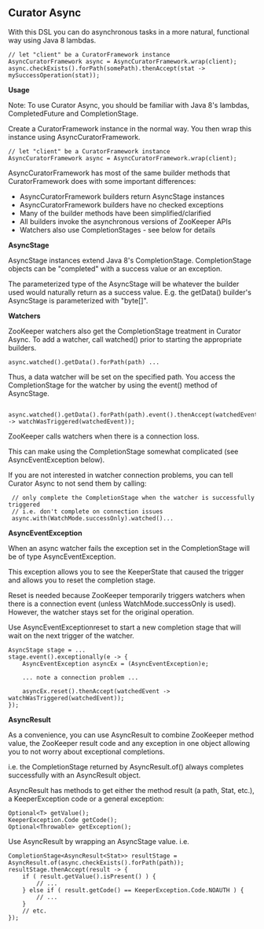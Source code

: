 ## Curator Async

With this DSL you can do asynchronous tasks in a more natural, functional way using Java 8 lambdas.
```
// let "client" be a CuratorFramework instance
AsyncCuratorFramework async = AsyncCuratorFramework.wrap(client);
async.checkExists().forPath(somePath).thenAccept(stat -> mySuccessOperation(stat));
```
**Usage**

Note: To use Curator Async, you should be familiar with Java 8's lambdas, CompletedFuture and CompletionStage.

Create a CuratorFramework instance in the normal way. You then wrap this instance using AsyncCuratorFramework. 
``` 
// let "client" be a CuratorFramework instance
AsyncCuratorFramework async = AsyncCuratorFramework.wrap(client);
```
AsyncCuratorFramework has most of the same builder methods that CuratorFramework does with some important 
differences:

- AsyncCuratorFramework builders return AsyncStage instances
- AsyncCuratorFramework builders have no checked exceptions
- Many of the builder methods have been simplified/clarified
- All builders invoke the asynchronous versions of ZooKeeper APIs
- Watchers also use CompletionStages - see below for details

**AsyncStage**

AsyncStage instances extend Java 8's CompletionStage. CompletionStage objects can be "completed" with a success value 
or an exception. 

The parameterized type of the AsyncStage will be whatever the builder used would naturally return as a success value. 
E.g. the  getData() builder's AsyncStage is parameterized with "byte[]".

**Watchers**

ZooKeeper watchers also get the CompletionStage treatment in Curator Async. To add a watcher, call watched() prior to 
starting the appropriate builders.
  ```
  async.watched().getData().forPath(path) ...
  ```
Thus, a data watcher will be set on the specified path. You access the CompletionStage for the watcher by using the 
event() method of AsyncStage.
  ```
   async.watched().getData().forPath(path).event().thenAccept(watchedEvent -> watchWasTriggered(watchedEvent));
  ```
ZooKeeper calls watchers when there is a connection loss. 

This can make using the CompletionStage somewhat complicated (see AsyncEventException below). 

If you are not interested in watcher connection problems, you can tell Curator Async to not send them by calling:
  ```
   // only complete the CompletionStage when the watcher is successfully triggered
   // i.e. don't complete on connection issues
   async.with(WatchMode.successOnly).watched()...
  ```
**AsyncEventException**

When an async watcher fails the exception set in the CompletionStage will be of type AsyncEventException. 

This exception allows you to see the KeeperState that caused the trigger and allows you to reset the completion stage. 

Reset is needed because ZooKeeper temporarily triggers watchers when there is a connection event (unless WatchMode.successOnly 
is used). However, the watcher stays set for the original operation. 

Use AsyncEventExceptionreset to start a new completion stage that will wait on the next trigger of the watcher.
  ```
  AsyncStage stage = ...
  stage.event().exceptionally(e -> {
      AsyncEventException asyncEx = (AsyncEventException)e;
  
      ... note a connection problem ...
 
      asyncEx.reset().thenAccept(watchedEvent -> watchWasTriggered(watchedEvent));
  });
  ```

 **AsyncResult**

As a convenience, you can use AsyncResult to combine ZooKeeper method value, the ZooKeeper result code and any exception in one 
object allowing you to not worry about exceptional completions. 

i.e. the CompletionStage returned by AsyncResult.of() always completes successfully with an AsyncResult object.

AsyncResult has methods to get either the method result (a path, Stat, etc.), a KeeperException code or a general exception:
  ```
  Optional<T> getValue();
  KeeperException.Code getCode();
  Optional<Throwable> getException();
  ```
Use AsyncResult by wrapping an AsyncStage value. i.e.
  ```
  CompletionStage<AsyncResult<Stat>> resultStage = AsyncResult.of(async.checkExists().forPath(path));
  resultStage.thenAccept(result -> {
      if ( result.getValue().isPresent() ) {
          // ...
      } else if ( result.getCode() == KeeperException.Code.NOAUTH ) {
          // ...
      }
      // etc.
  });
  ```
